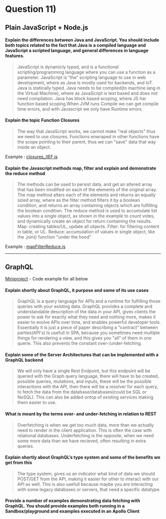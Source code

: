 # Question 11)
## Plain JavaScript + Node.js
#### Explain the differences between Java and JavaScript. You should include both topics related to the fact that Java is a compiled language and JavaScript a scripted language, and general differences in language features.
>JavaScript is dynamicly typed, and is a functional scripting/programming language where you can use a function as a parameter. JavaScript is “the” scripting language to use in web development, where as Java is mostly used for backends, and IoT. Java is statically typed.
>Java needs to be compiled(to machine lang in the Virtual Machine), where as JavaScript is text based and does not need compilation.
>Java has block based scoping, where JS har function based scoping.When JVM runs Compile we can get compile time errors, and with Javascript we only have Runtime errors.

#### Explain the topic Function Closures 
>The way that JavaScript works, we cannot make "real objects" thus we need to use closures. Functions enwraped in other functions have the scope pointing to their parent, thus we can "save" data that way inside an object.

Example : [closures_IIEF.js](../closures_IIEF.js)

#### Explain the Javascript methods map, filter and explain and demonstrate the reduce method
>The methods can be used to persist data, and get an altered array that has been modified on each of the elements of the original array. 
>The map method alters each of the elements and returns an equally sized array, where as the filter method filters it by a boolean condition, and returns an array containing objects which are fulfilling the boolean condition.
>The reduce method is used to accumulate list values into a single object, as shown in the example to count votes, and dynamically create an object for return containing the results.
>Map: creating tables/UL, update all objects.
>Filter: for filtering content in table, or UL.
>Reduce: accumulation of values in single object, like the .join() function "under the hood"

Example : [mapFilterReduce.js](../mapFilterReduce.js)

---
## GraphQL 
[Miniproject](https://github.com/Stani2980/miniProjectJS) -  Code example for all below
#### Explain shortly about GraphQL, it purpose and some of its use cases
>GraphQL is a query language for APIs and a runtime for fulfilling those queries with your existing data. GraphQL provides a complete and understandable description of the data in your API, gives clients the power to ask for exactly what they need and nothing more, makes it easier to evolve APIs over time, and enables powerful developer tools.
>Essentially it is just a piece of paper describing a "contract" between parties(API's)
>Is usefull in SPA, because you sometimes need multiple things for rendering a view, and this gives you "all" of them in one querie. This also prevents the constant over-/under-fetching.

#### Explain some of the Server Architectures that can be implemented with a GraphQL backend
>We will only have a single Rest Endpoint, but this endpoint will be queried with the Graph query language, there will have to be created, possible queries, mutations, and inputs, these will be the possible interactions with the API, then there will be a resolver for each query, to fetch the data from the database/databases(could be SQL or NoSQL). This can also be added ontop of existing services making them easier to use.

#### What is meant by the terms over- and under-fetching in relation to REST
>Overfetching is when we get too much data, more than we actually need to render in the client application. This is often the case with relational databases.
>Underfetching is the opposite, when we need some more data than we have recieved, often resulting in extra queries.

#### Explain shortly about GraphQL’s type system and some of the benefits we get from this
>The type system, gives us an indicator what kind of data we should POST/GET from the API, making it easier for other to interact with our API as well. This is also usefull because maybe you are interacting with some legacy databases or servers, that need a specific datatype.

#### Provide a number of examples demonstrating data fetching with GraphQL. You should provide examples both running in a Sandbox/playground and examples executed in an Apollo Client
